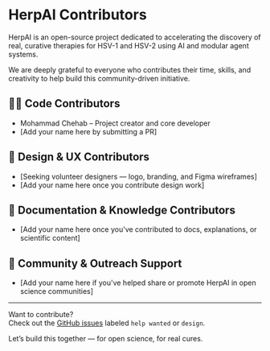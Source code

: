 # HerpAI Contributors

HerpAI is an open-source project dedicated to accelerating the discovery of real, curative therapies for HSV-1 and HSV-2 using AI and modular agent systems.

We are deeply grateful to everyone who contributes their time, skills, and creativity to help build this community-driven initiative.

## 👩‍💻 Code Contributors

- Mohammad Chehab – Project creator and core developer  
- [Add your name here by submitting a PR]

## 🎨 Design & UX Contributors

- [Seeking volunteer designers — logo, branding, and Figma wireframes]
- [Add your name here once you contribute design work]

## 📄 Documentation & Knowledge Contributors

- [Add your name here once you've contributed to docs, explanations, or scientific content]

## 📣 Community & Outreach Support

- [Add your name here if you've helped share or promote HerpAI in open science communities]

---

Want to contribute?  
Check out the [GitHub issues](https://github.com/openbiocure/HerpAI/issues) labeled `help wanted` or `design`.

Let’s build this together — for open science, for real cures.
